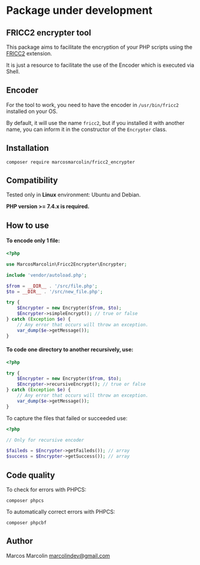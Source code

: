 # Package under development

## FRICC2 encrypter tool

This package aims to facilitate the encryption of your PHP scripts using the [FRICC2](https://github.com/hoowa/PHP-FRICC2) extension.

It is just a resource to facilitate the use of the Encoder which is executed via Shell.

## Encoder

For the tool to work, you need to have the encoder in `/usr/bin/fricc2` installed on your OS.

By default, it will use the name `fricc2`, but if you installed it with another name, you can inform it in the constructor of the `Encrypter` class.

## Installation

`composer require marcosmarcolin/fricc2_encrypter`

## Compatibility

Tested only in **Linux** environment: Ubuntu and Debian.

**PHP version >= 7.4.x is required.**

## How to use

#### To encode only 1 file:

```php
<?php

use MarcosMarcolin\Fricc2Encrypter\Encrypter;

include 'vendor/autoload.php';

$from = __DIR__ . '/src/file.php';
$to = __DIR__ . '/src/new_file.php';

try {
    $Encrypter = new Encrypter($from, $to);
    $Encrypter->simpleEncrypt(); // true or false
} catch (Exception $e) {
    // Any error that occurs will throw an exception.
    var_dump($e->getMessage());
}
```

#### To code one directory to another recursively, use:

```php
<?php

try {
    $Encrypter = new Encrypter($from, $to);
    $Encrypter->recursiveEncrypt(); // true or false
} catch (Exception $e) {
    // Any error that occurs will throw an exception.
    var_dump($e->getMessage());
}
```

To capture the files that failed or succeeded use:

```php
<?php

// Only for recursive encoder

$faileds = $Encrypter->getFaileds()); // array
$success = $Encrypter->getSuccess()); // array
```

## Code quality

To check for errors with PHPCS:

```shell
composer phpcs
``` 

To automatically correct errors with PHPCS:

```shell
composer phpcbf
``` 

## Author

Marcos Marcolin <marcolindev@gmail.com>
